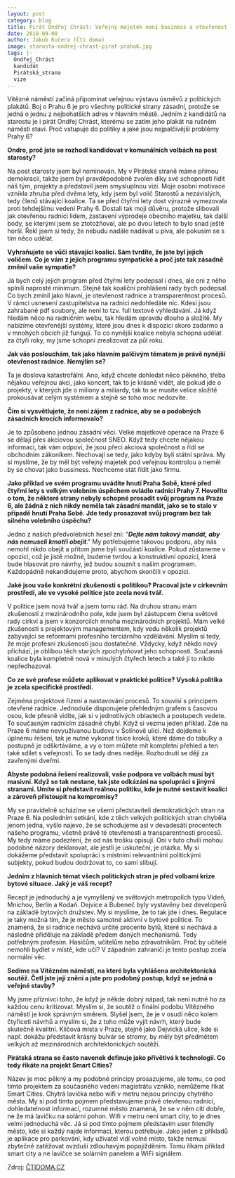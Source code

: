 ```yaml
---
layout: post
category: blog
title: Pirát Ondřej Chrást: Veřejný majetek není business a otevřenost radnice je katastrofální
date: 2018-09-08
author: Jakub Kučera (Čti doma)
image: starosta-ondrej-chrast-pirat-praha6.jpg
tags: |-
  Ondřej_Chrást
  kandidát 
  Pirátská_strana
  vize
---
```

Vítězné náměstí začíná připomínat veřejnou výstavu úsměvů z politických plakátů. Boj o Prahu 6 je pro všechny politické strany zásadní, protože se jedná o jednu z nejbohatších adres v hlavním městě. Jedním z kandidátů na starostu je i pirát Ondřej Chrást, kterému se zatím jeho plakát na rušném náměstí staví. Proč vstupuje do politiky a jaké jsou nejpalčivější problémy Prahy 6?

**Ondro, proč jste se rozhodl kandidovat v komunálních volbách na post starosty?**

Na post starosty jsem byl nominován. My v Pirátské straně máme přímou demokracii, takže jsem byl pravděpodobně zvolen díky své schopnosti řídit náš tým, projekty a představil jsem smysluplnou vizi. Moje osobní motivace vznikla zhruba před dvěma lety, kdy jsem byl volič Starostů a nezávislých, tedy členů stávající koalice. Ta se před čtyřmi lety dost výrazně vymezovala proti tehdejšímu vedení Prahy 6. Dostali tak moji důvěru, protože slibovali jak otevřenou radnici lidem, zastavení výprodeje obecního majetku, tak další body, se kterými jsem se ztotožňoval, ale po dvou letech to bylo snad ještě horší. Řekl jsem si tedy, že nebudu nadále nadávat u piva, ale pokusím se s tím něco udělat.

**Vyhraňujete se vůči stávající koalici. Sám tvrdíte, že jste byl jejich voličem. Co je vám z jejich programu sympatické a proč jste tak zásadně změnil vaše sympatie?**

Já bych celý jejich program před čtyřmi lety podepsal i dnes, ale oni z něho splnili naprosté minimum. Stejně tak koaliční prohlášení rady bych podepsal. Co bych zmínil jako hlavní, je otevřenost radnice a transparentnost procesů. V rámci usnesení zastupitelstva na radnici nedohledáte nic. Kdesi jsou zahrabané pdf soubory, ale není to tzv. full textové vyhledávání. Já když hledám něco na radničním webu, tak hledám opravdu dlouho a složitě. My nabízíme otevřenější systémy, které jsou dnes k dispozici skoro zadarmo a v mnohých obcích již fungují. To co nynější koalice nebyla schopná udělat za čtyři roky, my jsme schopni zrealizovat za půl roku.

**Jak vás poslouchám, tak jako hlavním palčivým tématem je právě nynější otevřenost radnice. Nemýlím se?**

Ta je doslova katastrofální. Ano, když chcete dohledat něco pěkného, třeba nějakou veřejnou akci, jako koncert, tak to je krásně vidět, ale pokud jde o projekty, v kterých jde o miliony a miliardy, tak to se musíte velice složitě prokousávat celým systémem a stejně se toho moc nedozvíte.

**Čím si vysvětlujete, že není zájem z radnice, aby se o podobných zásadních krocích informovalo?**

Je to způsobeno jednou zásadní věcí. Velké majetkové operace na Praze 6 se dělají přes akciovou společnost SNEO. Když tedy chcete nějakou informaci, tak vám odpoví, že jsou přeci akciová společnost a řídí se obchodním zákoníkem. Nechovají se tedy, jako kdyby byli státní správa. My si myslíme, že by měl být veřejný majetek pod veřejnou kontrolou a neměl by se chovat jako bussiness. Nechceme stát řídit jako firmu.

**Jako příklad ve svém programu uvádíte hnutí Praha Sobě, které před čtyřmi lety s velkým volebním úspěchem ovládlo radnici Prahy 7. Hovoříte o tom, že některé strany nebyly schopné prosadit svůj program na Praze 6, ale žádná z nich nikdy neměla tak zásadní mandát, jako se to stalo v případě hnutí Praha Sobě. Jde tedy prosazovat svůj program bez tak silného volebního úspěchu?**

Jedno z našich předvolebních hesel zní: "**_Dejte nám takový mandát, aby nás nemuseli kmotři obejít_**." My potřebujeme takovou podporu, aby nás nemohl nikdo obejít a přitom jsme byli součástí koalice. Pokud zůstaneme v opozici, což je jistě možné, budeme tvrdou a konstruktivní opozicí, která bude hlasovat pro návrhy, jež budou souznít s naším programem. Každopádně nekandidujeme proto, abychom skončili v opozici.

**Jaké jsou vaše konkrétní zkušenosti s politikou? Pracoval jste v církevním prostředí, ale ve vysoké politice jste zcela nová tvář.**

V politice jsem nová tvář a jsem tomu rád. Na druhou stranu mám zkušenosti z mezinárodního pole, kde jsem byl zástupcem člena světové rady církví a jsem v konzorciích mnoha mezinárodních projektů. Mám velké zkušenosti s projektovým managementem, kdy vedu několik projektů zabývající se reformami profesního terciárního vzdělávání. Myslím si tedy, že moje profesní zkušenosti jsou dostatečné. Vždycky, když někdo nový přichází, je oblibou těch starých zpochybňovat jeho schopnosti. Současná koalice byla kompletně nová v minulých čtyřech letech a také jí to nikdo nepředhazoval.

**Co ze své profese můžete aplikovat v praktické politice? Vysoká politika je zcela specifické prostředí.**

Zejména projektové řízení a nastavování procesů. To souvisí s principem otevřené radnice. Jednoduše disponujete přehledným grafem s časovou osou, kde přesně vidíte, jak si v jednotlivých oblastech a postupech vedete. To současným radnicím zásadně chybí. Když si vezmu jeden příklad. Zde na Praze 6 máme nevyužívanou budovu v Šolínově ulici. Než dojdeme k úplnému řešení, tak je nutné vykonat tisíce kroků, které dáme do tabulky a postupně je odškrtáváme, a vy o tom můžete mít kompletní přehled a ten také sdílet s veřejností. To se tady dnes neděje. Rozhodnutí se dějí za zavřenými dveřmi.

**Abyste podobná řešení realizovali, vaše podpora ve volbách musí být masivní. Když se tak nestane, tak jste odkázáni na spolupráci s jinými stranami. Umíte si představit reálnou politiku, kde je nutné sestavit koalici a zároveň přistoupit na kompromisy?**

My se pravidelně scházíme se všemi představiteli demokratických stran na Praze 6. Na posledním setkání, kde z těch velkých politických stran chyběla jenom jedna, vyšlo najevo, že se schodujeme asi v devadesáti procentech našeho programu, včetně právě té otevřenosti a transparentnosti procesů. My tedy máme podezření, že od nás trošku opisují. Oni v tuto chvíli mohou podobné názory deklarovat, ale jestli je uskuteční, je otázka. My si dokážeme představit spolupráci s místními relevantními politickými subjekty, pokud budou dodržovat to, co sami slibují.

**Jedním z hlavních témat všech politických stran je před volbami krize bytové situace. Jaký je váš recept?**

Recept je jednoduchý a je vymyšlený ve světových metropolích typu Vídeň, Mnichov, Berlín a Kodaň. Dejvice a Bubeneč byly vystavěny bez developerů na základě bytových družstev. My si myslíme, že to tak jde i dnes. Regulace je taky možná tím, že je město samotné aktivní v bytové politice. To znamená, že si radnice nechává určité procento bytů, které si nechává a následně přiděluje na základě předem daných mechanismů. Tedy potřebným profesím. Hasičům, učitelům nebo zdravotníkům. Proč by učitelé nemohli bydlet v místě, kde učí? V západním zahraničí je tento postup zcela normální věc.

**Sedíme na Vítězném náměstí, na které byla vyhlášena architektonická soutěž. Četl jste její znění a jste pro podobný postup, když se jedná o veřejné stavby?**

My jsme příznivci toho, že když je někde dobrý nápad, tak není nutné ho za každou cenu kritizovat. Myslím si, že soutěž o finální podobu Vítězného náměstí je krok správným směrem. Slyšel jsem, že je v osudí něco kolem čtyřiceti návrhů a myslím si, že z toho může vyjít návrh, který bude skutečně kvalitní. Klíčová místa v Praze, stejně jako Dejvická ulice, kde si např. dokážu představit krásný bulvár se stromy, by měly být předmětem velkých až mezinárodních architektonických soutěží.

**Pirátská strana se často navenek definuje jako přívětivá k technologií. Co tedy říkáte na projekt Smart Cities?**

Název je moc pěkný a my podobné principy prosazujeme, ale tomu, co pod tímto projektem za současného vedení magistrátu vzniklo, nemůžeme říkat Smart Cities. Chytrá lavička nebo wifi v metru nejsou principy chytrého města. My si pod tímto pojmem představujeme právě otevřenou radnici, dohledatelnost informací, rozumné město znamená, že se v něm cítí dobře, ne že má lavičku na solární pohon. Wifi v metru není smart city, to je dnes velmi jednoduchá věc. Já si pod tímto pojmem představím user friendly město, kde si každý najde informaci, kterou potřebuje. Jako jeden z příkladů je aplikace pro parkování, kdy uživatel vidí volné místo, takže nemusí zbytečně zatěžovat ovzduší zdlouhavým popojížděním. Tomu říkám příklad smart city a ne lavičce se solárním panelem a WiFi signálem.

Zdroj: [ČTIDOMA.CZ](http://www.ctidoma.cz/politika/2018-09-06-pirat-ondrej-chrast-verejny-majetek-neni-business-otevrenost-radnice-je)
